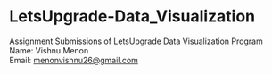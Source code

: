 # LetsUpgrade-Data_Visualization
Assignment Submissions of LetsUpgrade Data Visualization Program <br>
Name: Vishnu Menon <br>
Email: menonvishnu26@gmail.com
